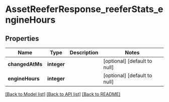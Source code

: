# AssetReeferResponse_reeferStats_engineHours

## Properties
Name | Type | Description | Notes
------------ | ------------- | ------------- | -------------
**changedAtMs** | **integer** |  | [optional] [default to null]
**engineHours** | **integer** |  | [optional] [default to null]

[[Back to Model list]](../README.md#documentation-for-models) [[Back to API list]](../README.md#documentation-for-api-endpoints) [[Back to README]](../README.md)


